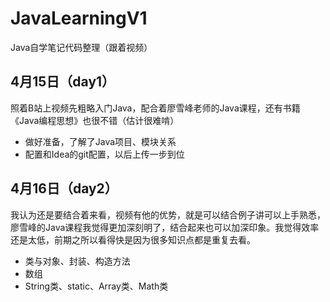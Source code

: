 # JavaLearningV1
Java自学笔记代码整理（跟着视频）
## 4月15日（day1）
照着B站上视频先粗略入门Java，配合着廖雪峰老师的Java课程，还有书籍《Java编程思想》也很不错（估计很难啃）
- 做好准备，了解了Java项目、模块关系
- 配置和Idea的git配置，以后上传一步到位
## 4月16日（day2）
我认为还是要结合着来看，视频有他的优势，就是可以结合例子讲可以上手熟悉，廖雪峰的Java课程我觉得更加深刻明了，结合起来也可以加深印象。我觉得效率还是太低，前期之所以看得快是因为很多知识点都是重复去看。
- 类与对象、封装、构造方法
- 数组
- String类、static、Array类、Math类
